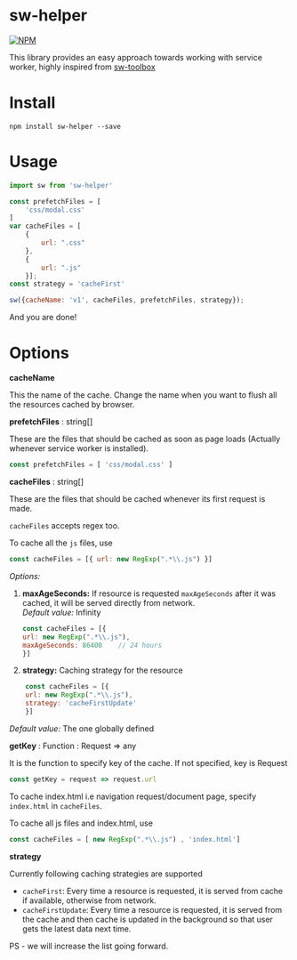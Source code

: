 # sw-helper

[![NPM](http://img.shields.io/npm/v/preact-router.svg)](https://www.npmjs.com/package/preact-router)

This library provides an easy approach towards working with service worker, highly inspired from [sw-toolbox](http://npmjs.com/package/sw-toolbox)


# Install
```
npm install sw-helper --save
```

# Usage
```js
import sw from 'sw-helper'

const prefetchFiles = [
    'css/modal.css'
]
var cacheFiles = [
    {
        url: ".css"
    },
    {
        url: ".js"
    }];
const strategy = 'cacheFirst'

sw({cacheName: 'v1', cacheFiles, prefetchFiles, strategy});

```

And you are done!

# Options

**cacheName**

This the name of the cache. Change the name when you want to flush all the resources cached by browser.

**prefetchFiles** : string[]

These are the files that should be cached as soon as page loads (Actually whenever service worker is installed).

```js
const prefetchFiles = [ 'css/modal.css' ]

```


**cacheFiles** : string[]

These are the files that should be cached whenever its first request is made.

`cacheFiles` accepts regex too.

To cache all the `js` files, use

```js
const cacheFiles = [{ url: new RegExp(".*\\.js") }]

```
*Options:*

1. **maxAgeSeconds:** If resource is requested `maxAgeSeconds` after it was cached, it will be served directly from network.
    <br>*Default value:* Infinity

    ```js
    const cacheFiles = [{
    url: new RegExp(".*\\.js"),
    maxAgeSeconds: 86400    // 24 hours
    }]

    ```

2. **strategy:** Caching strategy for the resource

```js
    const cacheFiles = [{
    url: new RegExp(".*\\.js"),
    strategy: 'cacheFirstUpdate'
    }]
```
*Default value:* The one globally defined<br>

**getKey** : Function : Request => any

It is the function to specify key of the cache. If not specified,  key is Request


```js
const getKey = request => request.url
```


To cache index.html i.e navigation request/document page, specify `index.html` in `cacheFiles`.

 To cache all js files and index.html, use
```js
const cacheFiles = [ new RegExp(".*\\.js") , 'index.html']
```

**strategy** 

Currently following caching strategies are supported

- `cacheFirst`: Every time a resource is requested, it is served from cache if available, otherwise from network.
- `cacheFirstUpdate`: Every time a resource is requested, it is served from the cache and then cache is updated in the background so that user gets the latest data next time.

PS - we will increase the list going forward.

